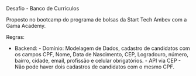 Desafio - Banco de Currículos

Proposto no bootcamp do programa de bolsas da Start Tech Ambev com a Gama Academy.

Regras: 
- Backend:
      - Domínio: Modelagem de Dados, cadastro de candidatos com os campos CPF, Nome, Data de Nascimento, CEP, Logradouro, número, bairro, cidade, email, profissão e celular obrigatórios.
      - API via CEP
      - Não pode haver dois cadastros de candidatos com o mesmo CPF.


